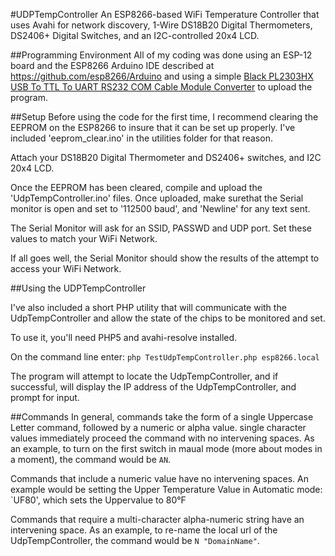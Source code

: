 #UDPTempController
An ESP8266-based WiFi Temperature Controller that uses Avahi for network discovery, 1-Wire DS18B20 Digital Thermometers, DS2406+ Digital Switches, and an I2C-controlled 20x4 LCD.

##Programming Environment
All of my coding was done using an ESP-12 board and the ESP8266 Arduino IDE described at <a href="https://github.com/esp8266/Arduino" target="_blank">https://github.com/esp8266/Arduino</a> and using a simple <a href="http://smile.amazon.com/gp/product/B00F2F5HVK?psc=1&redirect=true&ref_=oh_aui_detailpage_o02_s00" target ="_blank">Black PL2303HX USB To TTL To UART RS232 COM Cable Module Converter</a> to upload the program.

##Setup
Before using the code for the first time, I recommend clearing the EEPROM on the ESP8266 to insure that it can be set up properly. I've included 'eeprom_clear.ino' in the utilities folder for that reason.

Attach your DS18B20 Digital Thermometer and DS2406+ switches, and I2C 20x4 LCD.
 
Once the EEPROM has been cleared, compile and upload the 'UdpTempController.ino' files. Once uploaded, make surethat the Serial monitor is open and set to '112500 baud', and 'Newline' for any text sent.

The Serial Monitor will ask for an SSID, PASSWD and UDP port. Set these values to match your WiFi Network.

If all goes well, the Serial Monitor should show the results of the attempt to access your WiFi Network.

##Using the UDPTempController

I've also included a short PHP utility that will communicate with the UdpTempController and allow the state of the chips to be monitored and set.

To use it, you'll need PHP5 and avahi-resolve installed.

On the command line enter:
`php TestUdpTempController.php esp8266.local`

The program will attempt to locate the UdpTempController, and if successful, will display the IP address of the UdpTempController, and prompt for input.

##Commands
In general, commands take the form of a single Uppercase Letter command, followed by a numeric or alpha value. single character values immediately proceed the command with no intervening spaces.
As an example, to turn on the first switch in maual mode (more about modes in a moment), the command would be `AN`.

Commands that include a numeric value have no intervening spaces. An example would be setting the Upper Temperature Value in Automatic mode: `UF80', which sets the Uppervalue to 80&deg;F

Commands that require a multi-character alpha-numeric string have an intervening space.
As an example, to re-name the local url of the UdpTempController, the command would be `N "DomainName"`.

